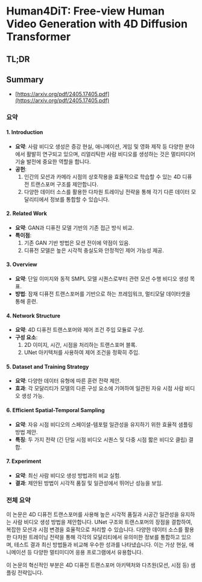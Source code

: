 # Human4DiT: Free-view Human Video Generation with 4D Diffusion Transformer
## TL;DR
## Summary
- [https://arxiv.org/pdf/2405.17405.pdf](https://arxiv.org/pdf/2405.17405.pdf)

### 요약

#### 1. Introduction
- **요약**: 사람 비디오 생성은 증강 현실, 애니메이션, 게임 및 영화 제작 등 다양한 분야에서 활발히 연구되고 있으며, 리얼리틱한 사람 비디오를 생성하는 것은 멀티미디어 기술 발전에 중요한 역할을 합니다.
- **공헌**:
  1. 인간의 모션과 카메라 시점의 상호작용을 효율적으로 학습할 수 있는 4D 디퓨전 트랜스포머 구조를 제안합니다.
  2. 다양한 데이터 소스를 활용한 다차원 트레이닝 전략을 통해 각기 다른 데이터 모달리티에서 정보를 통합할 수 있습니다.

#### 2. Related Work
- **요약**: GAN과 디퓨전 모델 기반의 기존 접근 방식 비교.
- **특이점**:
  1. 기존 GAN 기반 방법은 모션 전이에 약점이 있음.
  2. 디퓨전 모델은 높은 시각적 충실도와 안정적인 제어 가능성 제공.

#### 3. Overview
- **요약**: 단일 이미지와 동적 SMPL 모델 시퀀스로부터 관련 모션 수행 비디오 생성 목표.
- **방법**: 잠재 디퓨전 트랜스포머를 기반으로 하는 프레임워크, 멀티모달 데이터셋을 통해 훈련.

#### 4. Network Structure
- **요약**: 4D 디퓨전 트랜스포머와 제어 조건 주입 모듈로 구성.
- **구성 요소**:
  1. 2D 이미지, 시간, 시점을 처리하는 트랜스포머 블록.
  2. UNet 아키텍처를 사용하여 제어 조건을 정확히 주입.

#### 5. Dataset and Training Strategy
- **요약**: 다양한 데이터 유형에 따른 훈련 전략 제안.
- **효과**: 각 모달리티가 모델의 다른 구성 요소에 기여하여 일관된 자유 시점 사람 비디오 생성 가능.

#### 6. Efficient Spatial-Temporal Sampling
- **요약**: 자유 시점 비디오의 스페이셜-템포럴 일관성을 유지하기 위한 효율적 샘플링 방법 제안.
- **특징**: 두 가지 전략 (긴 단일 시점 비디오 시퀀스 및 다중 시점 짧은 비디오 클립) 결합.

#### 7. Experiment
- **요약**: 최신 사람 비디오 생성 방법과의 비교 실험.
- **결과**: 제안된 방법이 시각적 품질 및 일관성에서 뛰어난 성능을 보임.

### 전체 요약
이 논문은 4D 디퓨전 트랜스포머를 사용해 높은 시각적 품질과 시공간 일관성을 유지하는 사람 비디오 생성 방법을 제안합니다. UNet 구조와 트랜스포머의 장점을 결합하여, 복잡한 모션과 시점 변경을 효율적으로 처리할 수 있습니다. 다양한 데이터 소스를 활용한 다차원 트레이닝 전략을 통해 각각의 모달리티에서 유의미한 정보를 통합하고 있으며, 테스트 결과 최신 방법들과 비교해 우수한 성과를 나타냈습니다. 이는 가상 현실, 애니메이션 등 다양한 멀티미디어 응용 프로그램에서 유용합니다.

이 논문의 혁신적인 부분은 4D 디퓨전 트랜스포머 아키텍처와 다츠원(모션, 시점 등) 샘플링 전략입니다.